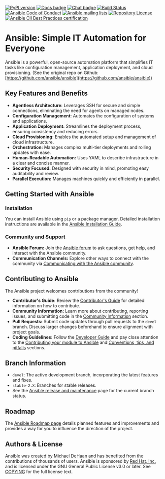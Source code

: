 [![PyPI version](https://img.shields.io/pypi/v/ansible-core.svg)](https://pypi.org/project/ansible-core)
[![Docs badge](https://img.shields.io/badge/docs-latest-brightgreen.svg)](https://docs.ansible.com/ansible/latest/)
[![Chat badge](https://img.shields.io/badge/chat-IRC-brightgreen.svg)](https://docs.ansible.com/ansible/devel/community/communication.html)
[![Build Status](https://dev.azure.com/ansible/ansible/_apis/build/status/CI?branchName=devel)](https://dev.azure.com/ansible/ansible/_build/latest?definitionId=20&branchName=devel)
[![Ansible Code of Conduct](https://img.shields.io/badge/code%20of%20conduct-Ansible-silver.svg)](https://docs.ansible.com/ansible/devel/community/code_of_conduct.html)
[![Ansible mailing lists](https://img.shields.io/badge/mailing%20lists-Ansible-orange.svg)](https://docs.ansible.com/ansible/devel/community/communication.html#mailing-list-information)
[![Repository License](https://img.shields.io/badge/license-GPL%20v3.0-brightgreen.svg)](COPYING)
[![Ansible CII Best Practices certification](https://bestpractices.coreinfrastructure.org/projects/2372/badge)](https://bestpractices.coreinfrastructure.org/projects/2372)

# Ansible: Simple IT Automation for Everyone

Ansible is a powerful, open-source automation platform that simplifies IT tasks like configuration management, application deployment, and cloud provisioning. (See the original repo on Github: [https://github.com/ansible/ansible](https://github.com/ansible/ansible))

## Key Features and Benefits

*   **Agentless Architecture:** Leverages SSH for secure and simple connections, eliminating the need for agents on managed nodes.
*   **Configuration Management:** Automates the configuration of systems and applications.
*   **Application Deployment:** Streamlines the deployment process, ensuring consistency and reducing errors.
*   **Cloud Provisioning:** Enables the automated setup and management of cloud infrastructure.
*   **Orchestration:** Manages complex multi-tier deployments and rolling updates with ease.
*   **Human-Readable Automation:** Uses YAML to describe infrastructure in a clear and concise manner.
*   **Security Focused:** Designed with security in mind, promoting easy auditability and review.
*   **Parallel Execution:** Manages machines quickly and efficiently in parallel.

## Getting Started with Ansible

### Installation

You can install Ansible using `pip` or a package manager.  Detailed installation instructions are available in the [Ansible Installation Guide](https://docs.ansible.com/ansible/latest/installation_guide/intro_installation.html).

### Community and Support

*   **Ansible Forum:**  Join the [Ansible forum](https://forum.ansible.com/c/help/6) to ask questions, get help, and interact with the Ansible community.
*   **Communication Channels:**  Explore other ways to connect with the community via [Communicating with the Ansible community](https://docs.ansible.com/ansible/devel/community/communication.html).

## Contributing to Ansible

The Ansible project welcomes contributions from the community!

*   **Contributor's Guide:** Review the [Contributor's Guide](./.github/CONTRIBUTING.md) for detailed information on how to contribute.
*   **Community Information:**  Learn more about contributing, reporting issues, and submitting code in the [Community Information](https://docs.ansible.com/ansible/devel/community) section.
*   **Pull Requests:**  Submit code updates through pull requests to the `devel` branch.  Discuss larger changes beforehand to ensure alignment with project goals.
*   **Coding Guidelines:**  Follow the [Developer Guide](https://docs.ansible.com/ansible/devel/dev_guide/) and pay close attention to the [Contributing your module to Ansible](https://docs.ansible.com/ansible/devel/dev_guide/developing_modules_checklist.html) and [Conventions, tips, and pitfalls](https://docs.ansible.com/ansible/devel/dev_guide/developing_modules_best_practices.html) sections.

## Branch Information

*   `devel`:  The active development branch, incorporating the latest features and fixes.
*   `stable-2.X`: Branches for stable releases.
*   See the [Ansible release and maintenance](https://docs.ansible.com/ansible/devel/reference_appendices/release_and_maintenance.html) page for the current branch status.

## Roadmap

The [Ansible Roadmap page](https://docs.ansible.com/ansible/devel/roadmap/) details planned features and improvements and provides a way for you to influence the direction of the project.

## Authors & License

Ansible was created by [Michael DeHaan](https://github.com/mpdehaan) and has benefited from the contributions of thousands of users. Ansible is sponsored by [Red Hat, Inc.](https://www.redhat.com) and is licensed under the GNU General Public License v3.0 or later.  See [COPYING](COPYING) for the full license text.